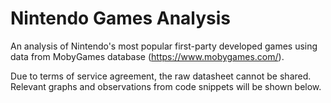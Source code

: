 # Nintendo Games Analysis
An analysis of Nintendo's most popular first-party developed games using data from MobyGames database (https://www.mobygames.com/).

Due to terms of service agreement, the raw datasheet cannot be shared. Relevant graphs and observations from code snippets will be shown below.
